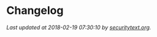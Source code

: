 # Changelog

_Last updated at 2018-02-19 07:30:10 by [securitytext.org](https://securitytext.org)._
